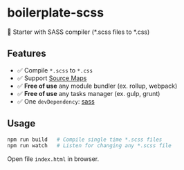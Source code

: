 # boilerplate-scss

🍴 Starter with SASS compiler (*.scss files to *.css)

## Features

* :white_check_mark: Compile `*.scss` to `*.css`
* :white_check_mark: Support [Source Maps](https://mino.pl/css-source-maps)
* :white_check_mark: **Free of use** any module bundler (ex. rollup, webpack)
* :white_check_mark: **Free of use** any tasks manager (ex. gulp, grunt)
* :white_check_mark: One `devDependency`: [sass](https://npmjs.com/package/sass)

## Usage

```bash
npm run build   # Compile single time *.scss files
npm run watch   # Listen for changing any *.scss file
```

Open file `index.html` in browser.
